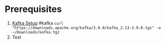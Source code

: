 # Prerequisites
1. [Kafka Setup](https://www.digitalocean.com/community/tutorials/how-to-install-apache-kafka-on-ubuntu-20-04) #kafka 
`curl "https://downloads.apache.org/kafka/3.9.0/kafka_2.13-3.9.0.tgz" -o ~/Downloads/kafka.tgz`
2. Test 